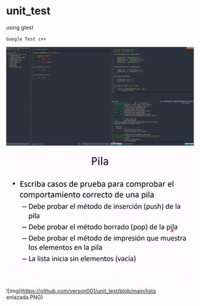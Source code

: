 # unit_test
using gtest
~~~
Google Test c++
~~~
![img](https://github.com/yerson001/unit_test/blob/main/Captura.PNG)

![img](https://github.com/yerson001/unit_test/blob/main/pila.PNG)

![img](https://github.com/yerson001/unit_test/blob/main/lista enlazada.PNG)
